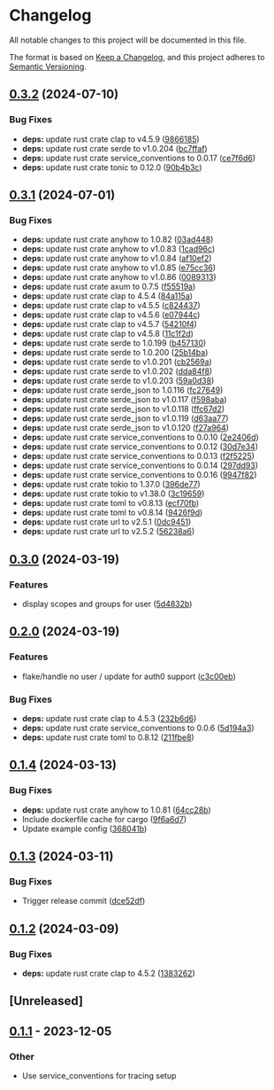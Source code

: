 # Changelog
All notable changes to this project will be documented in this file.

The format is based on [Keep a Changelog](https://keepachangelog.com/en/1.0.0/),
and this project adheres to [Semantic Versioning](https://semver.org/spec/v2.0.0.html).

## [0.3.2](https://github.com/philipcristiano/hello_idc/compare/v0.3.1...v0.3.2) (2024-07-10)


### Bug Fixes

* **deps:** update rust crate clap to v4.5.9 ([9866185](https://github.com/philipcristiano/hello_idc/commit/98661851ef591f564d0065ac4f323c4b8befddb3))
* **deps:** update rust crate serde to v1.0.204 ([bc7ffaf](https://github.com/philipcristiano/hello_idc/commit/bc7ffaf21889d696655c695b00b9aa47d278aed1))
* **deps:** update rust crate service_conventions to 0.0.17 ([ce7f6d6](https://github.com/philipcristiano/hello_idc/commit/ce7f6d690ae8fb60cd4015ec87aa6e1f68594efc))
* **deps:** update rust crate tonic to 0.12.0 ([90b4b3c](https://github.com/philipcristiano/hello_idc/commit/90b4b3ce9127538ab6d71a356d0d84ca8dbd5bc1))

## [0.3.1](https://github.com/philipcristiano/hello_idc/compare/v0.3.0...v0.3.1) (2024-07-01)


### Bug Fixes

* **deps:** update rust crate anyhow to 1.0.82 ([03ad448](https://github.com/philipcristiano/hello_idc/commit/03ad4485420a2ac71408e3205524f2cdd18907aa))
* **deps:** update rust crate anyhow to v1.0.83 ([1cad96c](https://github.com/philipcristiano/hello_idc/commit/1cad96cc82ef79bfb4c718392e357bcebefbf3af))
* **deps:** update rust crate anyhow to v1.0.84 ([af10ef2](https://github.com/philipcristiano/hello_idc/commit/af10ef22d7e959fa9273e834dfa8ab78befdd0f2))
* **deps:** update rust crate anyhow to v1.0.85 ([e75cc36](https://github.com/philipcristiano/hello_idc/commit/e75cc36facb90e105a5761519f2552af2868450a))
* **deps:** update rust crate anyhow to v1.0.86 ([0089313](https://github.com/philipcristiano/hello_idc/commit/0089313adf3f3138a88b9c53a303f66307dcaddf))
* **deps:** update rust crate axum to 0.7.5 ([f55519a](https://github.com/philipcristiano/hello_idc/commit/f55519a70ff86ebf8f0cf3379b90f358284550f8))
* **deps:** update rust crate clap to 4.5.4 ([84a115a](https://github.com/philipcristiano/hello_idc/commit/84a115a1732fd0d041ca30bf52222dfc93dafd4b))
* **deps:** update rust crate clap to v4.5.5 ([c824437](https://github.com/philipcristiano/hello_idc/commit/c824437b39ced5dd0dad2de7493162cb1ecfd7dc))
* **deps:** update rust crate clap to v4.5.6 ([e07944c](https://github.com/philipcristiano/hello_idc/commit/e07944c07bf3bef4f40d71d6529e0963983e81c0))
* **deps:** update rust crate clap to v4.5.7 ([54210f4](https://github.com/philipcristiano/hello_idc/commit/54210f4fad043ed68f8ea530062343be7de620d3))
* **deps:** update rust crate clap to v4.5.8 ([11c1f2d](https://github.com/philipcristiano/hello_idc/commit/11c1f2df241fca6b6f52221b59e5fcd9b07972c3))
* **deps:** update rust crate serde to 1.0.199 ([b457130](https://github.com/philipcristiano/hello_idc/commit/b457130435d812447f0fdbef4cb74b6b3bd35653))
* **deps:** update rust crate serde to 1.0.200 ([25b14ba](https://github.com/philipcristiano/hello_idc/commit/25b14baa5aea44089af7989a6493928a093193bc))
* **deps:** update rust crate serde to v1.0.201 ([cb2569a](https://github.com/philipcristiano/hello_idc/commit/cb2569a72931ea160661d0844915df13821498a9))
* **deps:** update rust crate serde to v1.0.202 ([dda84f8](https://github.com/philipcristiano/hello_idc/commit/dda84f8fdc584998cb5b0826944bae3e7827d9db))
* **deps:** update rust crate serde to v1.0.203 ([59a0d38](https://github.com/philipcristiano/hello_idc/commit/59a0d38def5fea9ec38608fe6262382b2b81da14))
* **deps:** update rust crate serde_json to 1.0.116 ([fc27649](https://github.com/philipcristiano/hello_idc/commit/fc276498ba3b5a5853640c0a261b94ea4079bc28))
* **deps:** update rust crate serde_json to v1.0.117 ([f598aba](https://github.com/philipcristiano/hello_idc/commit/f598aba4e12eb6454d4ee53cd83ed3088cf227d5))
* **deps:** update rust crate serde_json to v1.0.118 ([ffc67d2](https://github.com/philipcristiano/hello_idc/commit/ffc67d20dd2347c589528dcb6e788ccaa554e5cb))
* **deps:** update rust crate serde_json to v1.0.119 ([d63aa77](https://github.com/philipcristiano/hello_idc/commit/d63aa77966fa28bf440fce8e6fd2050a1ec2ef96))
* **deps:** update rust crate serde_json to v1.0.120 ([f27a964](https://github.com/philipcristiano/hello_idc/commit/f27a9647ac1323fac1903c2b5dab0ef220b5c7f6))
* **deps:** update rust crate service_conventions to 0.0.10 ([2e2406d](https://github.com/philipcristiano/hello_idc/commit/2e2406db9c01b6c2507247c515cba6ca0763b5a6))
* **deps:** update rust crate service_conventions to 0.0.12 ([30d7e34](https://github.com/philipcristiano/hello_idc/commit/30d7e3408c43d32c78377c0989a810343d25af8b))
* **deps:** update rust crate service_conventions to 0.0.13 ([f2f5225](https://github.com/philipcristiano/hello_idc/commit/f2f52252705b98e7cf94dd57b77019769d6cc591))
* **deps:** update rust crate service_conventions to 0.0.14 ([297dd93](https://github.com/philipcristiano/hello_idc/commit/297dd93642798e0baa56819a1ff1587b59ca4249))
* **deps:** update rust crate service_conventions to 0.0.16 ([9947f82](https://github.com/philipcristiano/hello_idc/commit/9947f8262cc78ff88c3ae5f579b298b7596eeff5))
* **deps:** update rust crate tokio to 1.37.0 ([396de77](https://github.com/philipcristiano/hello_idc/commit/396de7763e30a2b04be2ff8602c6f52e8ef3c254))
* **deps:** update rust crate tokio to v1.38.0 ([3c19659](https://github.com/philipcristiano/hello_idc/commit/3c19659dbfc1c243523ad60ca7629c14bfa60dfc))
* **deps:** update rust crate toml to v0.8.13 ([ecf70fb](https://github.com/philipcristiano/hello_idc/commit/ecf70fb3f63591c1a5594db661f937c24e43158b))
* **deps:** update rust crate toml to v0.8.14 ([9426f9d](https://github.com/philipcristiano/hello_idc/commit/9426f9db5470611c0248cb41147846bc81735c7e))
* **deps:** update rust crate url to v2.5.1 ([0dc9451](https://github.com/philipcristiano/hello_idc/commit/0dc945168abc51fc9458fead8376c409ace10633))
* **deps:** update rust crate url to v2.5.2 ([56238a6](https://github.com/philipcristiano/hello_idc/commit/56238a63957befe76264bbced2ecda8c78f0d3ff))

## [0.3.0](https://github.com/philipcristiano/hello_idc/compare/v0.2.0...v0.3.0) (2024-03-19)


### Features

* display scopes and groups for user ([5d4832b](https://github.com/philipcristiano/hello_idc/commit/5d4832b12e797e7f4b848b7c0b7f201a4c6a18fd))

## [0.2.0](https://github.com/philipcristiano/hello_idc/compare/v0.1.4...v0.2.0) (2024-03-19)


### Features

* flake/handle no user / update for auth0 support ([c3c00eb](https://github.com/philipcristiano/hello_idc/commit/c3c00ebae30245da851589068998d197f91d6d1a))


### Bug Fixes

* **deps:** update rust crate clap to 4.5.3 ([232b6d6](https://github.com/philipcristiano/hello_idc/commit/232b6d6c9825028b51be388fc16cdc96298dc3e5))
* **deps:** update rust crate service_conventions to 0.0.6 ([5d194a3](https://github.com/philipcristiano/hello_idc/commit/5d194a35ecf9c6a02adde830944aa008f6d4e87a))
* **deps:** update rust crate toml to 0.8.12 ([211fbe8](https://github.com/philipcristiano/hello_idc/commit/211fbe8d3fed54fc931d6017f9f89df101642585))

## [0.1.4](https://github.com/philipcristiano/hello_idc/compare/v0.1.3...v0.1.4) (2024-03-13)


### Bug Fixes

* **deps:** update rust crate anyhow to 1.0.81 ([64cc28b](https://github.com/philipcristiano/hello_idc/commit/64cc28b7cafd5946a34d8ce5b44b31316d4ef84d))
* Include dockerfile cache for cargo ([9f6a6d7](https://github.com/philipcristiano/hello_idc/commit/9f6a6d787eadab3a655332db8b18def99e0e2256))
* Update example config ([368041b](https://github.com/philipcristiano/hello_idc/commit/368041be1b739a661d525a6aa3876638e76eb434))

## [0.1.3](https://github.com/philipcristiano/hello_idc/compare/v0.1.2...v0.1.3) (2024-03-11)


### Bug Fixes

* Trigger release commit ([dce52df](https://github.com/philipcristiano/hello_idc/commit/dce52dfd30a137b1a38fe43cfd186bde0313606a))

## [0.1.2](https://github.com/philipcristiano/hello_idc/compare/v0.1.1...v0.1.2) (2024-03-09)


### Bug Fixes

* **deps:** update rust crate clap to 4.5.2 ([1383262](https://github.com/philipcristiano/hello_idc/commit/13832620858abe45a56fa42b9442d588be7afa67))

## [Unreleased]

## [0.1.1](https://github.com/philipcristiano/HelloIDC/compare/v0.1.0...v0.1.1) - 2023-12-05

### Other
- Use service_conventions for tracing setup
